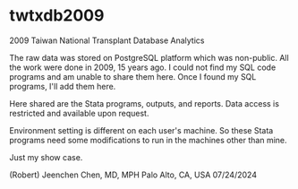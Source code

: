 # twtxdb2009
2009 Taiwan National Transplant Database Analytics

The raw data was stored on PostgreSQL platform which was non-public.  All the work were done in 2009, 15 years ago.  I could not find my SQL code programs and am unable to share them here.  Once I found my SQL programs, I'll add them here.

Here shared are the Stata programs, outputs, and reports.  Data access is restricted and available upon request.

Environment setting is different on each user's machine.  So these Stata programs need some modifications to run in the machines other than mine.

Just my show case.


(Robert) Jeenchen Chen, MD, MPH
Palo Alto, CA, USA
07/24/2024
